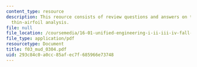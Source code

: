 ```yaml
---
content_type: resource
description: This reource consists of review questions and answers on the topic of
  thin-airfoil analysis.
file: null
file_location: /coursemedia/16-01-unified-engineering-i-ii-iii-iv-fall-2005-spring-2006/293c84c0a0cc85afec7f685966e73748_f03_mud_0304.pdf
file_type: application/pdf
resourcetype: Document
title: f03_mud_0304.pdf
uid: 293c84c0-a0cc-85af-ec7f-685966e73748
---
```

